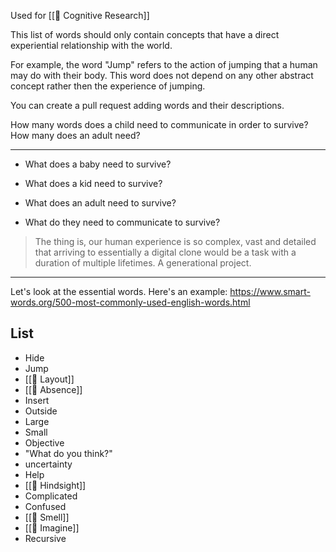 Used for [[📝 Cognitive Research]]

This list of words should only contain concepts that have a direct experiential relationship with the world.

For example, the word "Jump" refers to the action of jumping that a human may do with their body. This word does not depend on any other abstract concept rather then the experience of jumping.

You can create a pull request adding words and their descriptions.

How many words does a child need to communicate in order to survive?
How many does an adult need?

---

- What does a baby need to survive?

- What does a kid need to survive?

- What does an adult need to survive?

- What do they need to communicate to survive?

> The thing is, our human experience is so complex, vast and detailed that arriving to essentially a digital clone would be a task with a duration of multiple lifetimes. A generational project.

---

Let's look at the essential words. Here's an example:
https://www.smart-words.org/500-most-commonly-used-english-words.html

## List

* Hide
* Jump
* [[💬 Layout]]
* [[💬 Absence]]
* Insert
* Outside
* Large
* Small
* Objective
* "What do you think?"
* uncertainty
* Help
* [[💬 Hindsight]]
* Complicated
* Confused
* [[💬 Smell]]
* [[💬 Imagine]]
* Recursive